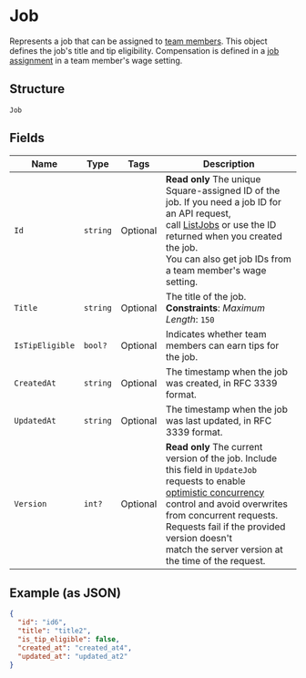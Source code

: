 
# Job

Represents a job that can be assigned to [team members](../../doc/models/team-member.md). This object defines the
job's title and tip eligibility. Compensation is defined in a [job assignment](../../doc/models/job-assignment.md)
in a team member's wage setting.

## Structure

`Job`

## Fields

| Name | Type | Tags | Description |
|  --- | --- | --- | --- |
| `Id` | `string` | Optional | **Read only** The unique Square-assigned ID of the job. If you need a job ID for an API request,<br>call [ListJobs](api-endpoint:Team-ListJobs) or use the ID returned when you created the job.<br>You can also get job IDs from a team member's wage setting. |
| `Title` | `string` | Optional | The title of the job.<br>**Constraints**: *Maximum Length*: `150` |
| `IsTipEligible` | `bool?` | Optional | Indicates whether team members can earn tips for the job. |
| `CreatedAt` | `string` | Optional | The timestamp when the job was created, in RFC 3339 format. |
| `UpdatedAt` | `string` | Optional | The timestamp when the job was last updated, in RFC 3339 format. |
| `Version` | `int?` | Optional | **Read only** The current version of the job. Include this field in `UpdateJob` requests to enable<br>[optimistic concurrency](https://developer.squareup.com/docs/working-with-apis/optimistic-concurrency)<br>control and avoid overwrites from concurrent requests. Requests fail if the provided version doesn't<br>match the server version at the time of the request. |

## Example (as JSON)

```json
{
  "id": "id6",
  "title": "title2",
  "is_tip_eligible": false,
  "created_at": "created_at4",
  "updated_at": "updated_at2"
}
```

